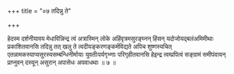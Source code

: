 +++
title = "०७ तदिन्नु ते"

+++

हेदस्म दर्शनीयावय मेधाविन्निन्द्र त्वं अत्रास्मिन् लोके अहिंवृत्रमसुरङ्घ्नन् हिंसन् यदोजोयद्बलंअमिमीथाः प्रकाशितवानसि तदिन्नु तत् खलु ते त्वदीयङ्करणङ्कर्मविद्यते अपिच शुष्णस्यचित् एतन्नामकस्याप्यसुरस्यसम्बन्धिनीर्मायाः युवतीःपर्यगृभ्णाः परिगृहीतवानसि हेइन्द्र त्वम्प्रपित्वं सङ्ग्रामं समीपंवायन् प्राप्नुवन् दस्यून् असुरान् अपासेधः अपवाधथाः ॥ ७ ॥